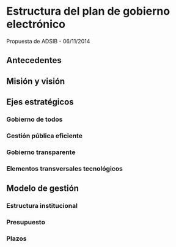 # Estructura del plan de gobierno electrónico

Propuesta de ADSIB - 06/11/2014

## Antecedentes

## Misión y visión

## Ejes estratégicos

### Gobierno de todos

### Gestión pública eficiente

### Gobierno transparente

### Elementos transversales tecnológicos

## Modelo de gestión

### Estructura institucional
 
### Presupuesto

### Plazos